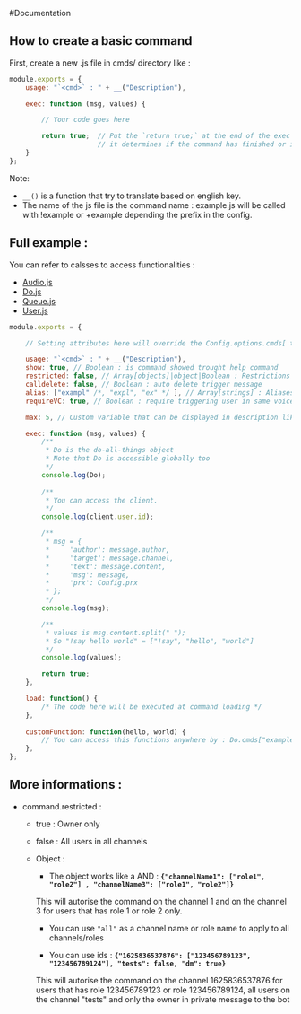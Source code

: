 #Documentation

How to create a basic command
-----------------------------

First, create a new .js file in cmds/ directory like :

```js
module.exports = {
    usage: "`<cmd>` : " + __("Description"),

    exec: function (msg, values) {

        // Your code goes here

        return true;  // Put the `return true;` at the end of the exec function,
                      // it determines if the command has finished or is stuck  
    }
};
```

Note:
 * `__()` is a function that try to translate based on english key.
 * The name of the js file is the command name : example.js will be called with !example or +example depending the prefix in the config.

Full example :
--------------

You can refer to calsses to access functionalities :
 * [Audio.js](https://github.com/dayxhep/discord-nodebot/tree/master/lib#audiojs)
 * [Do.js](https://github.com/dayxhep/discord-nodebot/tree/master/lib#dojs)
 * [Queue.js](https://github.com/dayxhep/discord-nodebot/tree/master/lib#queuejs)
 * [User.js](https://github.com/dayxhep/discord-nodebot/tree/master/lib#userjs)

```js
module.exports = {

    // Setting attributes here will override the Config.options.cmds[ this command ]'s attributes.

    usage: "`<cmd>` : " + __("Description"),
    show: true, // Boolean : is command showed trought help command
    restricted: false, // Array[objects]|object|Boolean : Restrictions for utilisation
    calldelete: false, // Boolean : auto delete trigger message
    alias: ["exampl" /*, "expl", "ex" */ ], // Array[strings] : Aliases to use the command
    requireVC: true, // Boolean : require triggering user in same voice channel that the bot

    max: 5, // Custom variable that can be displayed in description like "This command has a max number : <max>"

    exec: function (msg, values) {
        /**
         * Do is the do-all-things object
         * Note that Do is accessible globally too
         */
        console.log(Do);
        
        /**
         * You can access the client.
         */
        console.log(client.user.id);

        /**
         * msg = {
         *     'author': message.author,
         *     'target': message.channel,
         *     'text': message.content,
         *     'msg': message,
         *     'prx': Config.prx
         * };
         */
        console.log(msg);

        /**
         * values is msg.content.split(" ");
         * So "!say hello world" = ["!say", "hello", "world"]
         */
        console.log(values);

        return true;
    },

    load: function() {
        /* The code here will be executed at command loading */
    },
    
    customFunction: function(hello, world) {
        // You can access this functions anywhere by : Do.cmds["example"].customFunction("hello", "world");
    },
};
```

More informations :
-------------------

 * command.restricted :

    - true : Owner only

    - false : All users in all channels

    - Object :

        * The object works like a AND : **`{"channelName1": ["role1", "role2"] , "channelName3": ["role1", "role2"]}`**

        This will autorise the command on the channel 1 and on the channel 3 for users that has role 1 or role 2 only.

        * You can use `"all"` as a channel name or role name to apply to all channels/roles

        * You can use ids : **`{"1625836537876": ["123456789123", "123456789124"], "tests": false, "dm": true}`**
        
         This will autorise the command on the channel 1625836537876 for users that has role 123456789123 or role 123456789124,
         all users on the channel "tests" and only the owner in private message to the bot
